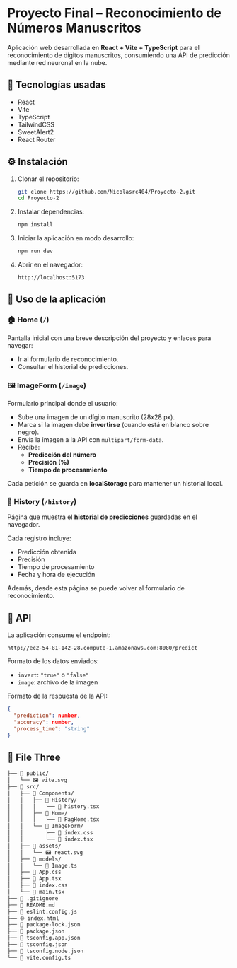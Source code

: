 # Proyecto Final – Reconocimiento de Números Manuscritos

Aplicación web desarrollada en **React + Vite + TypeScript** para el reconocimiento de dígitos manuscritos, consumiendo una API de predicción mediante red neuronal en la nube.

## 🚀 Tecnologías usadas

- React
- Vite
- TypeScript
- TailwindCSS
- SweetAlert2
- React Router

## ⚙️ Instalación

1. Clonar el repositorio:
    
    ```bash
    git clone https://github.com/Nicolasrc404/Proyecto-2.git
    cd Proyecto-2
    ```
    
2. Instalar dependencias:
    
    ```bash
    npm install
    ```
    
3. Iniciar la aplicación en modo desarrollo:
    
    ```bash
    npm run dev
    ```
    
4. Abrir en el navegador:
    
    ```
    http://localhost:5173
    
    ```
    

## 📌 Uso de la aplicación

### 🏠 Home (`/`)

Pantalla inicial con una breve descripción del proyecto y enlaces para navegar:

- Ir al formulario de reconocimiento.
- Consultar el historial de predicciones.

### 🖼️ ImageForm (`/image`)

Formulario principal donde el usuario:

- Sube una imagen de un dígito manuscrito (28x28 px).
- Marca si la imagen debe **invertirse** (cuando está en blanco sobre negro).
- Envía la imagen a la API con `multipart/form-data`.
- Recibe:
    - **Predicción del número**
    - **Precisión (%)**
    - **Tiempo de procesamiento**

Cada petición se guarda en **localStorage** para mantener un historial local.

### 📜 History (`/history`)

Página que muestra el **historial de predicciones** guardadas en el navegador.

Cada registro incluye:

- Predicción obtenida
- Precisión
- Tiempo de procesamiento
- Fecha y hora de ejecución

Además, desde esta página se puede volver al formulario de reconocimiento.

## 🔗 API

La aplicación consume el endpoint:

```
http://ec2-54-81-142-28.compute-1.amazonaws.com:8080/predict
```

Formato de los datos enviados:

- `invert`: `"true"` o `"false"`
- `image`: archivo de la imagen

Formato de la respuesta de la API:

```json
{
  "prediction": number,
  "accuracy": number,
  "process_time": "string"
}
```

## 🌳 File Three

```markdown
├── 📁 public/
│   └── 🖼️ vite.svg
├── 📁 src/
│   ├── 📁 Components/
│   │   ├── 📁 History/
│   │   │   └── 📄 history.tsx
│   │   ├── 📁 Home/
│   │   │   └── 📄 PagHome.tsx
│   │   └── 📁 ImageForm/
│   │       ├── 🎨 index.css
│   │       └── 📄 index.tsx
│   ├── 📁 assets/
│   │   └── 🖼️ react.svg
│   ├── 📁 models/
│   │   └── 📄 Image.ts
│   ├── 🎨 App.css
│   ├── 📄 App.tsx
│   ├── 🎨 index.css
│   └── 📄 main.tsx
├── 🚫 .gitignore
├── 📖 README.md
├── 📄 eslint.config.js
├── 🌐 index.html
├── 📄 package-lock.json
├── 📄 package.json
├── 📄 tsconfig.app.json
├── 📄 tsconfig.json
├── 📄 tsconfig.node.json
└── 📄 vite.config.ts
```

